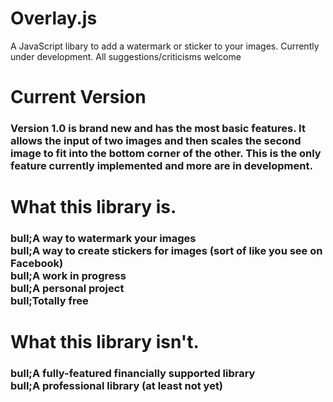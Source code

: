 # Overlay.js
A JavaScript libary to add a watermark or sticker to your images. Currently under development. All suggestions/criticisms welcome
<html>
<body>
<h1>Current Version</h1>
<h3>Version 1.0 is brand new and has the most basic features. It allows the input of two images and then scales the second image to fit into the bottom corner of the other. This is the only feature currently implemented and more are in development.</h3>
<h1>What this library is.</h1>
<h3>bull;A way to watermark your images<br>bull;A way to create stickers for images (sort of like you see on Facebook)<br>
bull;A work in progress<br>bull;A personal project<br>bull;Totally free</h3>
<h1>What this library isn't.</h1>
<h3>bull;A fully-featured financially supported library<br>bull;A professional library (at least not yet)</h3>
</body>
</html>
